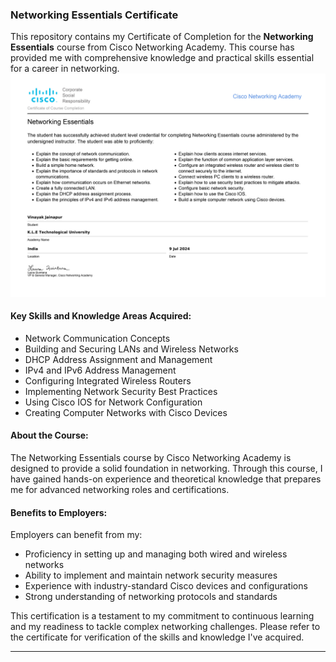 ### Networking Essentials Certificate

This repository contains my Certificate of Completion for the **Networking Essentials** course from Cisco Networking Academy. This course has provided me with comprehensive knowledge and practical skills essential for a career in networking. 
![Certificate Image](https://github.com/VINAYAK-JAINAPUR/Cisco-Certification/blob/main/VinayakJainapur-Networking%20Essen-certificate_page-0001.jpg)


#### Key Skills and Knowledge Areas Acquired:
- Network Communication Concepts
- Building and Securing LANs and Wireless Networks
- DHCP Address Assignment and Management
- IPv4 and IPv6 Address Management
- Configuring Integrated Wireless Routers
- Implementing Network Security Best Practices
- Using Cisco IOS for Network Configuration
- Creating Computer Networks with Cisco Devices

#### About the Course:
The Networking Essentials course by Cisco Networking Academy is designed to provide a solid foundation in networking. Through this course, I have gained hands-on experience and theoretical knowledge that prepares me for advanced networking roles and certifications.

#### Benefits to Employers:
Employers can benefit from my:
- Proficiency in setting up and managing both wired and wireless networks
- Ability to implement and maintain network security measures
- Experience with industry-standard Cisco devices and configurations
- Strong understanding of networking protocols and standards

This certification is a testament to my commitment to continuous learning and my readiness to tackle complex networking challenges. Please refer to the certificate for verification of the skills and knowledge I've acquired.

---
